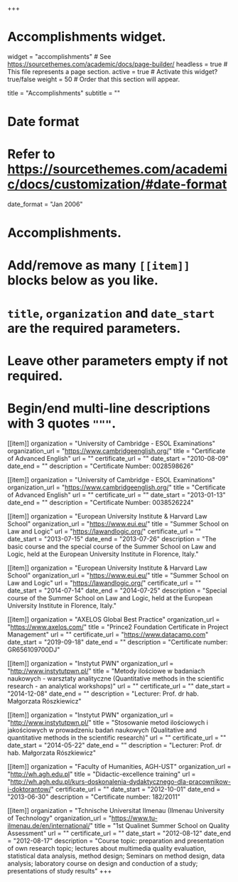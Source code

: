 +++
# Accomplishments widget.
widget = "accomplishments"  # See https://sourcethemes.com/academic/docs/page-builder/
headless = true  # This file represents a page section.
active = true  # Activate this widget? true/false
weight = 50  # Order that this section will appear.

title = "Accomplish&shy;ments"
subtitle = ""

# Date format
#   Refer to https://sourcethemes.com/academic/docs/customization/#date-format
date_format = "Jan 2006"

# Accomplishments.
#   Add/remove as many `[[item]]` blocks below as you like.
#   `title`, `organization` and `date_start` are the required parameters.
#   Leave other parameters empty if not required.
#   Begin/end multi-line descriptions with 3 quotes `"""`.

[[item]]
  organization = "University of Cambridge - ESOL Examinations"
  organization_url = "https://www.cambridgeenglish.org/"
  title = "Certificate of Advanced English"
  url = ""
  certificate_url = ""
  date_start = "2010-08-09"
  date_end = ""
  description = "Certificate Number: 0028598626"

[[item]]
  organization = "University of Cambridge - ESOL Examinations"
  organization_url = "https://www.cambridgeenglish.org/"
  title = "Certificate of Advanced English"
  url = ""
  certificate_url = ""
  date_start = "2013-01-13"
  date_end = ""
  description = "Certificate Number: 0038526224"

[[item]]
  organization = "European University Institute & Harvard Law School"
  organization_url = "https://www.eui.eu/"
  title = "Summer School on Law and Logic"
  url = "https://lawandlogic.org/"
  certificate_url = ""
  date_start = "2013-07-15"
  date_end = "2013-07-26"
  description = "The basic course and the special course of the Summer School on Law and Logic, held at the European University Institute in Florence, Italy."

[[item]]
  organization = "European University Institute & Harvard Law School"
  organization_url = "https://www.eui.eu/"
  title = "Summer School on Law and Logic"
  url = "https://lawandlogic.org/"
  certificate_url = ""
  date_start = "2014-07-14"
  date_end = "2014-07-25"
  description = "Special course of the Summer School on Law and Logic, held at the European University Institute in Florence, Italy."

[[item]]
  organization = "AXELOS Global Best Practice"
  organization_url = "https://www.axelos.com/"
  title = "Prince2 Foundation Certificate in Project Management"
  url = ""
  certificate_url = "https://www.datacamp.com"
  date_start = "2019-09-18"
  date_end = ""
  description = "Certificate number: GR656109700DJ"

[[item]]
  organization = "Instytut PWN"
  organization_url = "http://www.instytutpwn.pl/"
  title = "Metody ilościowe w badaniach naukowych - warsztaty analityczne (Quantitative methods in the scientific research - an analytical workshops)"
  url = ""
  certificate_url = ""
  date_start = "2014-12-08"
  date_end = ""
  description = "Lecturer: Prof. dr hab. Małgorzata Rószkiewicz"

[[item]]
  organization = "Instytut PWN"
  organization_url = "http://www.instytutpwn.pl/"
  title = "Stosowanie metod ilościowych i jakościowych w prowadzeniu badań naukowych (Qualitative and quantitative methods in the scientific research)"
  url = ""
  certificate_url = ""
  date_start = "2014-05-22"
  date_end = ""
  description = "Lecturer: Prof. dr hab. Małgorzata Rószkiewicz"
  
[[item]]
  organization = "Faculty of Humanities, AGH-UST"
  organization_url = "http://wh.agh.edu.pl"
  title = "Didactic-excellence training"
  url = "http://wh.agh.edu.pl/kurs-doskonalenia-dydaktycznego-dla-pracownikow-i-doktorantow/"
  certificate_url = ""
  date_start = "2012-10-01"
  date_end = "2013-06-30"
  description = "Certificate number: 182/2011"
  
 [[item]]
  organization = "Tchnische Universitat Ilmenau (Ilmenau University of Technology"
  organization_url = "https://www.tu-ilmenau.de/en/international/"
  title = "1st Qualinet Summer School on Quality Assessment"
  url = ""
  certificate_url = ""
  date_start = "2012-08-12"
  date_end = "2012-08-17"
  description = "Course topic: preparation and presentation of own research topic; lectures about multimedia quality evaluation, statistical data analysis, method design; Seminars on method design, data analysis; laboratory course on design and conduction of a study; presentations of study results"
+++
